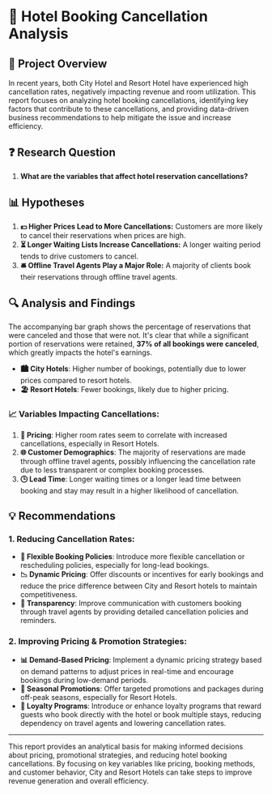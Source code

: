 # 🏨 Hotel Booking Cancellation Analysis

## 📄 Project Overview

In recent years, both City Hotel and Resort Hotel have experienced high cancellation rates, negatively impacting revenue and room utilization. This report focuses on analyzing hotel booking cancellations, identifying key factors that contribute to these cancellations, and providing data-driven business recommendations to help mitigate the issue and increase efficiency.

## ❓ Research Question

1. **What are the variables that affect hotel reservation cancellations?**

## 📊 Hypotheses

1. **💵 Higher Prices Lead to More Cancellations:** Customers are more likely to cancel their reservations when prices are high.
2. **⏳ Longer Waiting Lists Increase Cancellations:** A longer waiting period tends to drive customers to cancel.
3. **🛎️ Offline Travel Agents Play a Major Role:** A majority of clients book their reservations through offline travel agents.

## 🔍 Analysis and Findings

The accompanying bar graph shows the percentage of reservations that were canceled and those that were not. It's clear that while a significant portion of reservations were retained, **37% of all bookings were canceled**, which greatly impacts the hotel's earnings.

- **🏙️ City Hotels**: Higher number of bookings, potentially due to lower prices compared to resort hotels.
- **🏖️ Resort Hotels**: Fewer bookings, likely due to higher pricing.

### 📈 Variables Impacting Cancellations:

1. **💸 Pricing**: Higher room rates seem to correlate with increased cancellations, especially in Resort Hotels.
2. **🌐 Customer Demographics**: The majority of reservations are made through offline travel agents, possibly influencing the cancellation rate due to less transparent or complex booking processes.
3. **🕒 Lead Time**: Longer waiting times or a longer lead time between booking and stay may result in a higher likelihood of cancellation.

## 💡 Recommendations

### 1. Reducing Cancellation Rates:

- **📆 Flexible Booking Policies**: Introduce more flexible cancellation or rescheduling policies, especially for long-lead bookings.
- **📉 Dynamic Pricing**: Offer discounts or incentives for early bookings and reduce the price difference between City and Resort hotels to maintain competitiveness.
- **🔔 Transparency**: Improve communication with customers booking through travel agents by providing detailed cancellation policies and reminders.

### 2. Improving Pricing & Promotion Strategies:

- **📊 Demand-Based Pricing**: Implement a dynamic pricing strategy based on demand patterns to adjust prices in real-time and encourage bookings during low-demand periods.
- **🎯 Seasonal Promotions**: Offer targeted promotions and packages during off-peak seasons, especially for Resort Hotels.
- **🎁 Loyalty Programs**: Introduce or enhance loyalty programs that reward guests who book directly with the hotel or book multiple stays, reducing dependency on travel agents and lowering cancellation rates.

---

This report provides an analytical basis for making informed decisions about pricing, promotional strategies, and reducing hotel booking cancellations. By focusing on key variables like pricing, booking methods, and customer behavior, City and Resort Hotels can take steps to improve revenue generation and overall efficiency.
